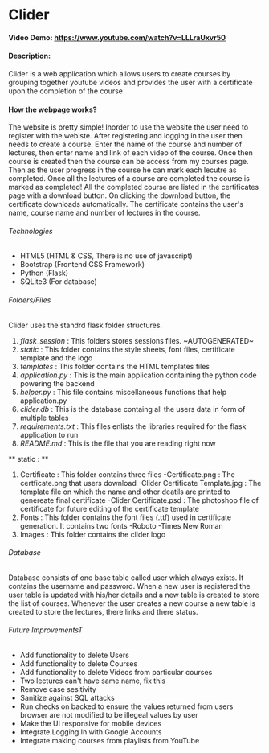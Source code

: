 # Clider
#### Video Demo:  https://www.youtube.com/watch?v=LLLraUxvr50
#### Description:

Clider is a web application which allows users to create courses by grouping together youtube videos
and provides the user with a certificate upon the completion of the course

#### How the webpage works?
The website is pretty simple! Inorder to use the website the user need to register with the webiste. After registering and logging in
the user then needs to create a course. Enter the name of the course and number of lectures, then enter name and link of each video of the
course. Once then course is created then the course can be access from my courses page. Then as the user progress in the course he can
mark each lecutre as completed. Once all the lectures of a course are completed the course is marked as completed! All the completed
course are listed in the certificates page with a download button. On clicking the download button, the certificate downloads automatically.
The certificate contains the user's name, course name and number of lectures in the course.

###### Technologies

- HTML5 (HTML & CSS, There is no use of javascript)
- Bootstrap (Frontend CSS Framework)
- Python (Flask)
- SQLite3 (For database)

###### Folders/Files

Clider uses the standrd flask folder structures.

1. *flask_session* : This folders stores sessions files. ~AUTOGENERATED~
2. *static* : This folder contains the style sheets, font files, certificate template and the logo
3. *templates* : This folder contains the HTML templates files
4. *application.py* : This is the main application containing the python code powering the backend
5. *helper.py* : This file contains miscellaneous functions that help application.py
6. *clider.db* : This is the database containg all the users data in form of multiple tables
7. *requirements.txt* : This files enlists the libraries required for the flask application to run
8. *README.md* : This is the file that you are reading right now

** static : **
1. Certificate : This folder contains three files
    -Certificate.png : The certficate.png that users download
    -Clider Certificate Template.jpg : The template file on which the name and other deatils are printed to genereate final certificate
    -Clider Certificate.psd : The photoshop file of certificate for future editing of the certificate template
2. Fonts : This folder contains the font files (.ttf) used in certificate generation. It contains two fonts
    -Roboto
    -Times New Roman
3. Images : This folder contains the clider logo

###### Database
Database consists of one base table called user which always exists. It contains the username and password. When a new user is registered
the user table is updated with his/her details and a new table is created to store the list of courses. Whenever the user creates a new
course a new table is created to store the lectures, there links and there status.

###### Future ImprovementsT
- Add functionality to delete Users
- Add functionality to delete Courses
- Add functionality to delete Videos from particular courses
- Two lectures can't have same name, fix this
- Remove case sesitivity
- Sanitize against SQL attacks
- Run checks on backed to ensure the values returned from users browser are not modified to be illegeal values by user
- Make the UI responsive for mobile devices
- Integrate Logging In with Google Accounts
- Integrate making courses from playlists from YouTube
